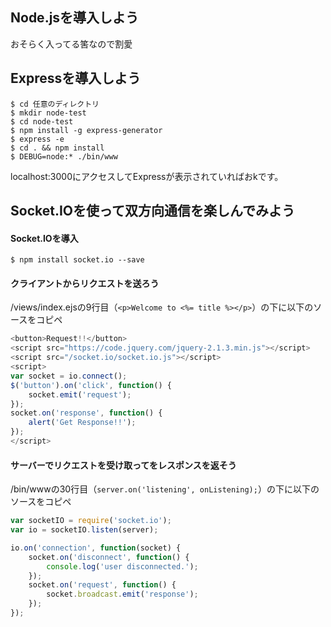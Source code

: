 ## Node.jsを導入しよう

おそらく入ってる筈なので割愛

## Expressを導入しよう

```
$ cd 任意のディレクトリ
$ mkdir node-test
$ cd node-test
$ npm install -g express-generator
$ express -e
$ cd . && npm install
$ DEBUG=node:* ./bin/www
```

localhost:3000にアクセスしてExpressが表示されていればおkです。

## Socket.IOを使って双方向通信を楽しんでみよう

#### Socket.IOを導入

```
$ npm install socket.io --save
```

#### クライアントからリクエストを送ろう

/views/index.ejsの9行目（`<p>Welcome to <%= title %></p>`）の下に以下のソースをコピペ

```JavaScript
<button>Request!!</button>
<script src="https://code.jquery.com/jquery-2.1.3.min.js"></script>
<script src="/socket.io/socket.io.js"></script>
<script>
var socket = io.connect();
$('button').on('click', function() {
    socket.emit('request');
});
socket.on('response', function() {
    alert('Get Response!!');
});
</script>
```

#### サーバーでリクエストを受け取ってをレスポンスを返そう

/bin/wwwの30行目（`server.on('listening', onListening);`）の下に以下のソースをコピペ

```JavaScript
var socketIO = require('socket.io');
var io = socketIO.listen(server);

io.on('connection', function(socket) {
    socket.on('disconnect', function() {
        console.log('user disconnected.');
    });
    socket.on('request', function() {
        socket.broadcast.emit('response');
    });
});
```



